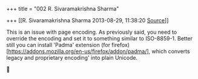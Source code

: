 +++
title = "002 R. Sivaramakrishna Sharma"

+++
[[R. Sivaramakrishna Sharma	2013-08-29, 11:38:20 [Source](https://groups.google.com/g/samskrita/c/KdlDs2RzTPY)]]



This is an issue with page encoding. As previously said, you need to override the encoding and set it to something similar to ISO-8859-1. Better still you can install 'Padma' extension (for firefox) \[<https://addons.mozilla.org/en-us/firefox/addon/padma/>\], which converts legacy and proprietary encoding' into plain Unicode.



